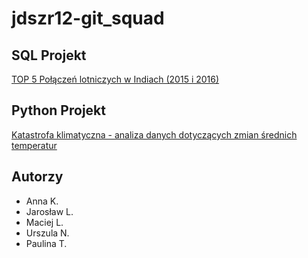 # jdszr12-git_squad

## SQL Projekt

[TOP 5 Połączeń lotniczych w Indiach (2015 i 2016)](https://github.com/infoshareacademy/jdszr12-git_squad/tree/main/sql_projekt)

## Python Projekt

[Katastrofa klimatyczna - analiza danych dotyczących zmian średnich temperatur](https://github.com/infoshareacademy/jdszr12-git_squad/tree/main/py_projekt)

## Autorzy
* Anna K.
* Jarosław L.
* Maciej L.
* Urszula N.
* Paulina T.
